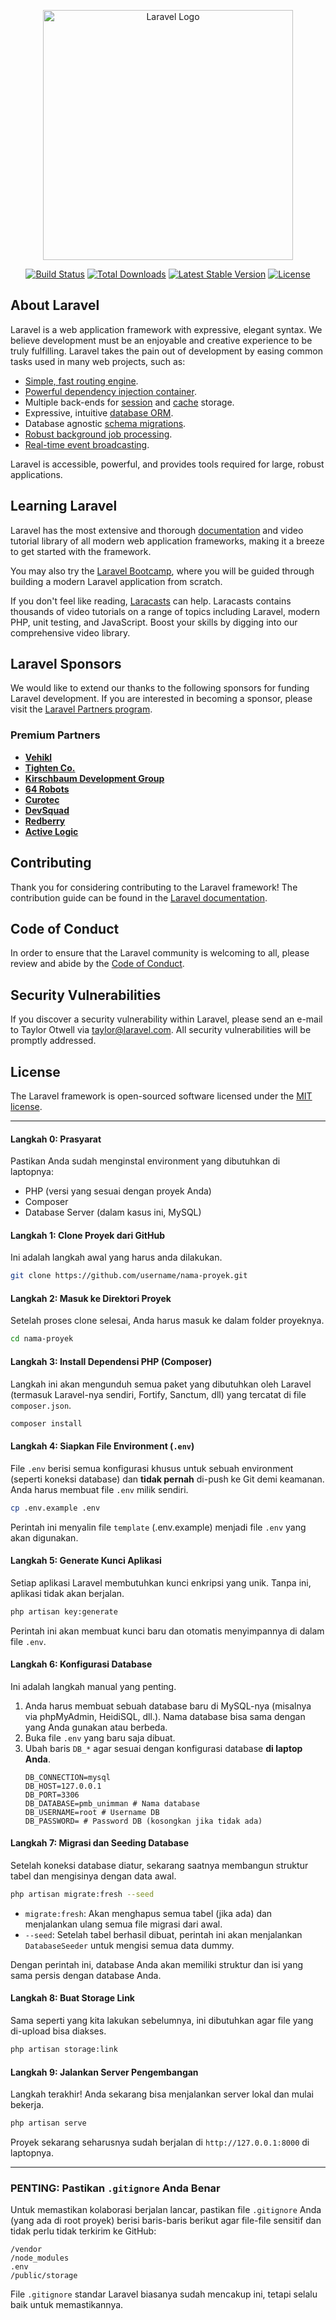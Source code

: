 <p align="center"><a href="https://laravel.com" target="_blank"><img src="https://raw.githubusercontent.com/laravel/art/master/logo-lockup/5%20SVG/2%20CMYK/1%20Full%20Color/laravel-logolockup-cmyk-red.svg" width="400" alt="Laravel Logo"></a></p>

<p align="center">
<a href="https://github.com/laravel/framework/actions"><img src="https://github.com/laravel/framework/workflows/tests/badge.svg" alt="Build Status"></a>
<a href="https://packagist.org/packages/laravel/framework"><img src="https://img.shields.io/packagist/dt/laravel/framework" alt="Total Downloads"></a>
<a href="https://packagist.org/packages/laravel/framework"><img src="https://img.shields.io/packagist/v/laravel/framework" alt="Latest Stable Version"></a>
<a href="https://packagist.org/packages/laravel/framework"><img src="https://img.shields.io/packagist/l/laravel/framework" alt="License"></a>
</p>

## About Laravel

Laravel is a web application framework with expressive, elegant syntax. We believe development must be an enjoyable and creative experience to be truly fulfilling. Laravel takes the pain out of development by easing common tasks used in many web projects, such as:

-   [Simple, fast routing engine](https://laravel.com/docs/routing).
-   [Powerful dependency injection container](https://laravel.com/docs/container).
-   Multiple back-ends for [session](https://laravel.com/docs/session) and [cache](https://laravel.com/docs/cache) storage.
-   Expressive, intuitive [database ORM](https://laravel.com/docs/eloquent).
-   Database agnostic [schema migrations](https://laravel.com/docs/migrations).
-   [Robust background job processing](https://laravel.com/docs/queues).
-   [Real-time event broadcasting](https://laravel.com/docs/broadcasting).

Laravel is accessible, powerful, and provides tools required for large, robust applications.

## Learning Laravel

Laravel has the most extensive and thorough [documentation](https://laravel.com/docs) and video tutorial library of all modern web application frameworks, making it a breeze to get started with the framework.

You may also try the [Laravel Bootcamp](https://bootcamp.laravel.com), where you will be guided through building a modern Laravel application from scratch.

If you don't feel like reading, [Laracasts](https://laracasts.com) can help. Laracasts contains thousands of video tutorials on a range of topics including Laravel, modern PHP, unit testing, and JavaScript. Boost your skills by digging into our comprehensive video library.

## Laravel Sponsors

We would like to extend our thanks to the following sponsors for funding Laravel development. If you are interested in becoming a sponsor, please visit the [Laravel Partners program](https://partners.laravel.com).

### Premium Partners

-   **[Vehikl](https://vehikl.com)**
-   **[Tighten Co.](https://tighten.co)**
-   **[Kirschbaum Development Group](https://kirschbaumdevelopment.com)**
-   **[64 Robots](https://64robots.com)**
-   **[Curotec](https://www.curotec.com/services/technologies/laravel)**
-   **[DevSquad](https://devsquad.com/hire-laravel-developers)**
-   **[Redberry](https://redberry.international/laravel-development)**
-   **[Active Logic](https://activelogic.com)**

## Contributing

Thank you for considering contributing to the Laravel framework! The contribution guide can be found in the [Laravel documentation](https://laravel.com/docs/contributions).

## Code of Conduct

In order to ensure that the Laravel community is welcoming to all, please review and abide by the [Code of Conduct](https://laravel.com/docs/contributions#code-of-conduct).

## Security Vulnerabilities

If you discover a security vulnerability within Laravel, please send an e-mail to Taylor Otwell via [taylor@laravel.com](mailto:taylor@laravel.com). All security vulnerabilities will be promptly addressed.

## License

The Laravel framework is open-sourced software licensed under the [MIT license](https://opensource.org/licenses/MIT).

---

#### **Langkah 0: Prasyarat**

Pastikan Anda sudah menginstal environment yang dibutuhkan di laptopnya:

-   PHP (versi yang sesuai dengan proyek Anda)
-   Composer
-   Database Server (dalam kasus ini, MySQL)

#### **Langkah 1: Clone Proyek dari GitHub**

Ini adalah langkah awal yang harus anda dilakukan.

```bash
git clone https://github.com/username/nama-proyek.git
```

#### **Langkah 2: Masuk ke Direktori Proyek**

Setelah proses clone selesai, Anda harus masuk ke dalam folder proyeknya.

```bash
cd nama-proyek
```

#### **Langkah 3: Install Dependensi PHP (Composer)**

Langkah ini akan mengunduh semua paket yang dibutuhkan oleh Laravel (termasuk Laravel-nya sendiri, Fortify, Sanctum, dll) yang tercatat di file `composer.json`.

```bash
composer install
```

#### **Langkah 4: Siapkan File Environment (`.env`)**

File `.env` berisi semua konfigurasi khusus untuk sebuah environment (seperti koneksi database) dan **tidak pernah** di-push ke Git demi keamanan. Anda harus membuat file `.env` milik sendiri.

```bash
cp .env.example .env
```

Perintah ini menyalin file `template` (.env.example) menjadi file `.env` yang akan digunakan.

#### **Langkah 5: Generate Kunci Aplikasi**

Setiap aplikasi Laravel membutuhkan kunci enkripsi yang unik. Tanpa ini, aplikasi tidak akan berjalan.

```bash
php artisan key:generate
```

Perintah ini akan membuat kunci baru dan otomatis menyimpannya di dalam file `.env`.

#### **Langkah 6: Konfigurasi Database**

Ini adalah langkah manual yang penting.

1.  Anda harus membuat sebuah database baru di MySQL-nya (misalnya via phpMyAdmin, HeidiSQL, dll.). Nama database bisa sama dengan yang Anda gunakan atau berbeda.
2.  Buka file `.env` yang baru saja dibuat.
3.  Ubah baris `DB_*` agar sesuai dengan konfigurasi database **di laptop Anda**.
    ```env
    DB_CONNECTION=mysql
    DB_HOST=127.0.0.1
    DB_PORT=3306
    DB_DATABASE=pmb_unimman # Nama database
    DB_USERNAME=root # Username DB
    DB_PASSWORD= # Password DB (kosongkan jika tidak ada)
    ```

#### **Langkah 7: Migrasi dan Seeding Database**

Setelah koneksi database diatur, sekarang saatnya membangun struktur tabel dan mengisinya dengan data awal.

```bash
php artisan migrate:fresh --seed
```

-   `migrate:fresh`: Akan menghapus semua tabel (jika ada) dan menjalankan ulang semua file migrasi dari awal.
-   `--seed`: Setelah tabel berhasil dibuat, perintah ini akan menjalankan `DatabaseSeeder` untuk mengisi semua data dummy.

Dengan perintah ini, database Anda akan memiliki struktur dan isi yang sama persis dengan database Anda.

#### **Langkah 8: Buat Storage Link**

Sama seperti yang kita lakukan sebelumnya, ini dibutuhkan agar file yang di-upload bisa diakses.

```bash
php artisan storage:link
```

#### **Langkah 9: Jalankan Server Pengembangan**

Langkah terakhir\! Anda sekarang bisa menjalankan server lokal dan mulai bekerja.

```bash
php artisan serve
```

Proyek sekarang seharusnya sudah berjalan di `http://127.0.0.1:8000` di laptopnya.

---

### **PENTING: Pastikan `.gitignore` Anda Benar**

Untuk memastikan kolaborasi berjalan lancar, pastikan file `.gitignore` Anda (yang ada di root proyek) berisi baris-baris berikut agar file-file sensitif dan tidak perlu tidak terkirim ke GitHub:

```
/vendor
/node_modules
.env
/public/storage
```

File `.gitignore` standar Laravel biasanya sudah mencakup ini, tetapi selalu baik untuk memastikannya.
